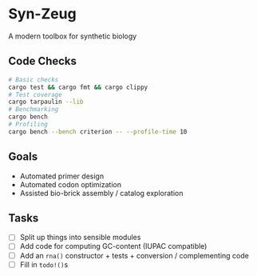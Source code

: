 # Syn-Zeug

A modern toolbox for synthetic biology

## Code Checks

``` bash
# Basic checks
cargo test && cargo fmt && cargo clippy
# Test coverage
cargo tarpaulin --lib
# Benchmarking
cargo bench
# Profiling
cargo bench --bench criterion -- --profile-time 10
```

## Goals

- Automated primer design
- Automated codon optimization
- Assisted bio-brick assembly / catalog exploration

## Tasks

- [ ] Split up things into sensible modules
- [ ] Add code for computing GC-content (IUPAC compatible)
- [ ] Add an `rna()` constructor + tests + conversion / complementing code
- [ ] Fill in `todo!()`s
